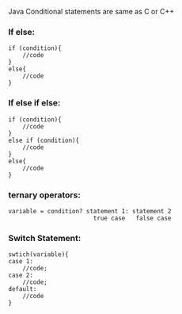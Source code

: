 
Java Conditional statements are same as C or C++

### If else:
```
if (condition){
	//code
}
else{
	//code
}
```

### If else if else:
```
if (condition){
	//code
}
else if (condition){ 
	//code
}
else{
	//code
}
```

### ternary operators:
```
variable = condition? statement 1: statement 2
						true case   false case
```

### Switch Statement:
```
swtich(variable){
case 1:
	//code;
case 2:
	//code;
default:
	//code
}
```